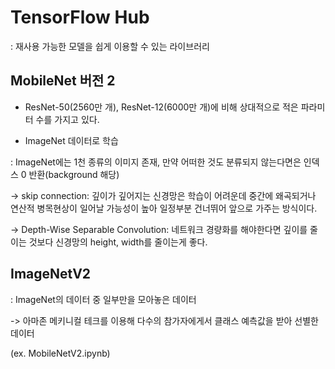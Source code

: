 # TensorFlow Hub

 : 재사용 가능한 모델을 쉽게 이용할 수 있는 라이브러리
 
## MobileNet 버전 2

 - ResNet-50(2560만 개), ResNet-12(6000만 개)에 비해 상대적으로 적은 파라미터 수를 가지고 있다.
 
 - ImageNet 데이터로 학습
 
  : ImageNet에는 1천 종류의 이미지 존재, 만약 어떠한 것도 분류되지 않는다면은 인덱스 0 반환(background 해당)
  
 -> skip connection: 깊이가 깊어지는 신경망은 학습이 어려운데 중간에 왜곡되거나 연산적 병목현상이 일어날 가능성이 높아 일정부분 건너뛰어 앞으로 가주는 방식이다.
 
 -> Depth-Wise Separable Convolution: 네트워크 경량화를 해야한다면 깊이를 줄이는 것보다 신경망의 height, width를 줄이는게 좋다.
  
## ImageNetV2

 : ImageNet의 데이터 중 일부만을 모아놓은 데이터
 
 -> 아마존 메키니컬 테크를 이용해 다수의 참가자에게서 클래스 예측값을 받아 선별한 데이터
 
 (ex. MobileNetV2.ipynb)
 
